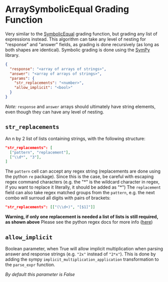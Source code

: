 # ArraySymbolicEqual Grading Function
Very similar to the [SymbolicEqual](https://github.com/lambda-feedback/SymbolicEqual) grading function, but grading any list of expressions instead. This algorithm can take any level of nesting for "response" and "answer" fields, as grading is done recursively (as long as both shapes are identical). Symbolic grading is done using the [SymPy](https://docs.sympy.org/latest/index.html) library.
```json
{
  "response": "<array of arrays of strings>",
  "answer": "<array of arrays of strings>",
  "params": {
    "str_replacements": "<number>",
    "allow_implicit": "<bool>"
  }
}
```

_Note:_ `response` and `answer` arrays should ultimately have string elements, even though they can have any level of nesting.

## `str_replacements`
An n by 2 list of lists containing strings, with the following structure:

```json
"str_replacements": [
  ["pattern", "replacement"],
  ["\\d*", "3"], 
]
```
The `pattern` cell can accept any regex string (replacements are done using the python `re` package). Since this is the case, be careful with escaping regex command characters (e.g. the "*" is the wildcard character in regex, if you want to replace it literally, it should be added as "\*")
The `replacement` field can also take regex matched groups from the `pattern`, e.g. the next combo will surroud all digits with pairs of brackets:
```json
"str_replacements": [["(\\d+)", "[$1]"]]
```
**Warning, if only one replacement is needed a list of lists is still required, as shown above**
Please see the python regex docs for more info ([here](https://docs.python.org/3/library/re.html))

## `allow_implicit`

Boolean parameter, when True will allow implicit multiplication when parsing answer and response strings (e.g. `"2x"` instead of `"2*x"`). This is done by adding the sympy `implicit_multiplication_application` transformation to the `parse_expr` function.

*By default this parameter is False*